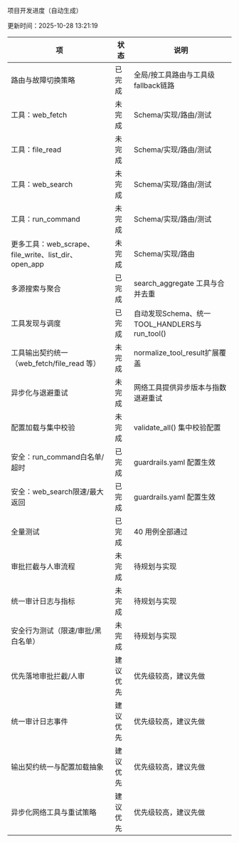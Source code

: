 项目开发进度（自动生成）

更新时间：2025-10-28 13:21:19

| 项 | 状态 | 说明 |
| --- | --- | --- |
| 路由与故障切换策略 | 已完成 | 全局/按工具路由与工具级fallback链路 |
| 工具：web_fetch | 未完成 | Schema/实现/路由/测试 |
| 工具：file_read | 未完成 | Schema/实现/路由/测试 |
| 工具：web_search | 未完成 | Schema/实现/路由/测试 |
| 工具：run_command | 未完成 | Schema/实现/路由/测试 |
| 更多工具：web_scrape、file_write、list_dir、open_app | 未完成 | Schema/实现/路由 |
| 多源搜索与聚合 | 已完成 | search_aggregate 工具与合并去重 |
| 工具发现与调度 | 已完成 | 自动发现Schema、统一TOOL_HANDLERS与run_tool() |
| 工具输出契约统一（web_fetch/file_read 等） | 未完成 | normalize_tool_result扩展覆盖 |
| 异步化与退避重试 | 未完成 | 网络工具提供异步版本与指数退避重试 |
| 配置加载与集中校验 | 未完成 | validate_all() 集中校验配置 |
| 安全：run_command白名单/超时 | 已完成 | guardrails.yaml 配置生效 |
| 安全：web_search限速/最大返回 | 已完成 | guardrails.yaml 配置生效 |
| 全量测试 | 已完成 | 40 用例全部通过 |
| 审批拦截与人审流程 | 未完成 | 待规划与实现 |
| 统一审计日志与指标 | 未完成 | 待规划与实现 |
| 安全行为测试（限速/审批/黑白名单） | 未完成 | 待规划与实现 |
| 优先落地审批拦截/人审 | 建议优先 | 优先级较高，建议先做 |
| 统一审计日志事件 | 建议优先 | 优先级较高，建议先做 |
| 输出契约统一与配置加载抽象 | 建议优先 | 优先级较高，建议先做 |
| 异步化网络工具与重试策略 | 建议优先 | 优先级较高，建议先做 |